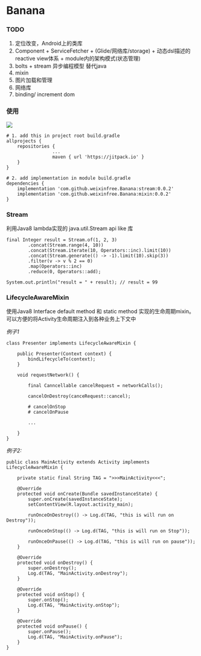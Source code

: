 
# Banana

### TODO
1. 定位改变，Android上的类库
2. Component + ServiceFetcher + (Glide/网络库/storage) + 动态dsl描述的reactive view体系 + module内的架构模式(状态管理)
3. bolts + stream 异步编程模型 替代java
4. mixin
5. 图片加载和管理
6. 网络库
7. binding/ increment dom

### 使用

[![](https://jitpack.io/v/weixinfree/Banana.svg)](https://jitpack.io/#weixinfree/Banana)

```
# 1. add this in project root build.gradle
allprojects {
    repositories {
                 ...
                 maven { url 'https://jitpack.io' }
    }
}

# 2. add implementation in module build.gradle
dependencies {
    implementation 'com.github.weixinfree.Banana:stream:0.0.2'
    implementation 'com.github.weixinfree.Banana:mixin:0.0.2'
}
```

### Stream

利用Java8 lambda实现的 java.util.Stream api like 库

```
final Integer result = Stream.of(1, 2, 3)
        .concat(Stream.range(4, 10))
        .concat(Stream.iterate(10, Operators::inc).limit(10))
        .concat(Stream.generate(() -> -1).limit(10).skip(3))
        .filter(v -> v % 2 == 0)
        .map(Operators::inc)
        .reduce(0, Operators::add);

System.out.println("result = " + result); // result = 99
```

### LifecycleAwareMixin

使用Java8 Interface default method 和 static method 实现的生命周期mixin。
可以方便的将Activity生命周期注入到各种业务上下文中

*例子1*

```
class Presenter implements LifecycleAwareMixin {
    
    public Presenter(Context context) {
        bindLifecycleTo(context);
    }
    
    void requestNetwork() {
        
        final Canncellable cancelRequest = networkCalls();
        
        cancelOnDestroy(canceRequest::cancel);
        
        # cancelOnStop
        # cancelOnPause
        
        ...
    
    }
}
```

*例子2:*
```
public class MainActivity extends Activity implements LifecycleAwareMixin {

    private static final String TAG = ">>>MainActivity<<<";

    @Override
    protected void onCreate(Bundle savedInstanceState) {
        super.onCreate(savedInstanceState);
        setContentView(R.layout.activity_main);

        runOnceOnDestroy(() -> Log.d(TAG, "this is will run on Destroy"));

        runOnceOnStop(() -> Log.d(TAG, "this is will run on Stop"));

        runOnceOnPause(() -> Log.d(TAG, "this is will run on pause"));
    }

    @Override
    protected void onDestroy() {
        super.onDestroy();
        Log.d(TAG, "MainActivity.onDestroy");
    }

    @Override
    protected void onStop() {
        super.onStop();
        Log.d(TAG, "MainActivity.onStop");
    }

    @Override
    protected void onPause() {
        super.onPause();
        Log.d(TAG, "MainActivity.onPause");
    }
}
```
